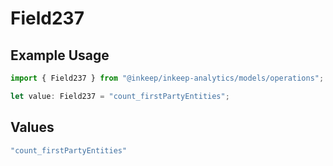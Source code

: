 # Field237

## Example Usage

```typescript
import { Field237 } from "@inkeep/inkeep-analytics/models/operations";

let value: Field237 = "count_firstPartyEntities";
```

## Values

```typescript
"count_firstPartyEntities"
```